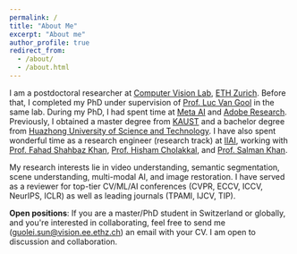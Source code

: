 ```yaml
---
permalink: /
title: "About Me"
excerpt: "About me"
author_profile: true
redirect_from: 
  - /about/
  - /about.html
---
```

I am a postdoctoral researcher at [Computer Vision Lab](https://vision.ee.ethz.ch/), [ETH Zurich](https://ethz.ch/en.html). Before that, I completed my PhD under supervision of [Prof. Luc Van Gool](https://vision.ee.ethz.ch/people-details.OTAyMzM=.TGlzdC8zMjQ4LC0xOTcxNDY1MTc4.html) in the same lab. During my PhD, I had spent time at [Meta AI](https://ai.meta.com/) and [Adobe Research](https://research.adobe.com/). Previously, I obtained a master degree from [KAUST](https://www.kaust.edu.sa/en) and a bachelor degree from [Huazhong University of Science and Technology](https://www.hust.edu.cn). I have also spent wonderful time as a research engineer (research track) at [IIAI](http://www.inceptioniai.org), working with [Prof. Fahad Shahbaz Khan](https://sites.google.com/view/fahadkhans/home), [Prof. Hisham Cholakkal](https://mbzuai.ac.ae/study/faculty/hisham-cholakkal), and [Prof. Salman Khan](https://salman-h-khan.github.io).

My research interests lie in video understanding, semantic segmentation, scene understanding, multi-modal AI, and image restoration. I have served as a reviewer for top-tier CV/ML/AI conferences (CVPR, ECCV, ICCV, NeurIPS, ICLR) as well as leading journals (TPAMI, IJCV, TIP).

<strong>Open positions</strong>: If you are a master/PhD student in Switzerland or globally, and you're interested in collaborating, feel free to send me (guolei.sun@vision.ee.ethz.ch) an email with your CV. I am open to discussion and collaboration. 


